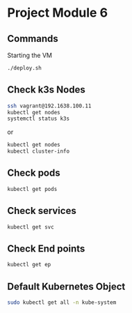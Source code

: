 # Project Module 6

## Commands

Starting the VM

```bash
./deploy.sh
```

## Check k3s Nodes

```bash
ssh vagrant@192.1638.100.11
kubectl get nodes
systemctl status k3s
```
or 
```bash
kubectl get nodes
kubectl cluster-info
```

## Check pods
```bash
kubectl get pods
```

## Check services
```bash
kubectl get svc
```

## Check End points
```bash
kubectl get ep
```

## Default Kubernetes Object
```sh
sudo kubectl get all -n kube-system
```